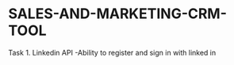 # SALES-AND-MARKETING-CRM-TOOL
Task 1. Linkedin API
-Ability to register and sign in with linked in
